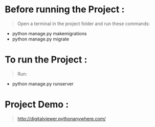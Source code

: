 # Before running the Project :
> Open a terminal in the project folder and run these commands:
* python manage.py makemigrations
* python manage.py migrate
# To run the Project :
> Run:
* python manage.py runserver
# Project Demo :
> http://digitalviewer.pythonanywhere.com/
